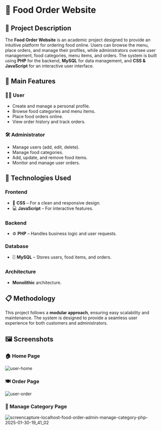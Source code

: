 # 🍔 Food Order Website  

## 🚀 Project Description  
The **Food Order Website** is an academic project designed to provide an intuitive platform for ordering food online. Users can browse the menu, place orders, and manage their profiles, while administrators oversee user management, food categories, menu items, and orders. The system is built using **PHP** for the backend, **MySQL** for data management, and **CSS & JavaScript** for an interactive user interface.  

## 🎯 Main Features  

### 🧑‍💻 **User**  
- Create and manage a personal profile.  
- Browse food categories and menu items.  
- Place food orders online.  
- View order history and track orders.  

### 🛠️ **Administrator**  
- Manage users (add, edit, delete).  
- Manage food categories.  
- Add, update, and remove food items.  
- Monitor and manage user orders.  

## 🔧 Technologies Used  

### Frontend  
- 🎨 **CSS** – For a clean and responsive design.  
- 💻 **JavaScript** – For interactive features.  

### Backend  
- ⚙️ **PHP** – Handles business logic and user requests.  

### Database  
- 🗄️ **MySQL** – Stores users, food items, and orders.  

### Architecture  
- **Monolithic** architecture.  

## 📋 Methodology  
This project follows a **modular approach**, ensuring easy scalability and maintenance. The system is designed to provide a seamless user experience for both customers and administrators.  

## 🖼️ **Screenshots**  

### 🏠 Home Page  
![user-home](https://github.com/user-attachments/assets/fbe54e45-3ac5-4da8-826c-45d77555b09f)

### 🍽️ Order Page  
![user-order](https://github.com/user-attachments/assets/4c565798-d8ee-4e95-8d06-6e38e5463f8e)

### 📂 Manage Category Page 
![screencapture-localhost-food-order-admin-manage-category-php-2025-01-30-19_41_02](https://github.com/user-attachments/assets/aff23f96-12ed-4b7a-9d72-38ccfc0a336f)

